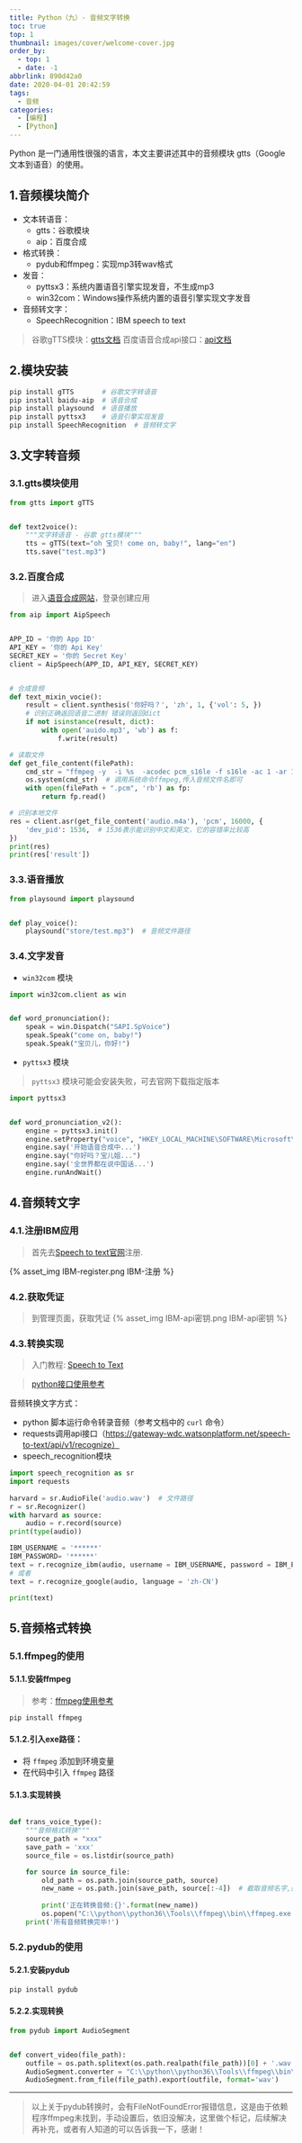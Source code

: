 ```yaml
---
title: Python（九）- 音频文字转换
toc: true
top: 1
thumbnail: images/cover/welcome-cover.jpg
order_by:
  - top: 1
  - date: -1
abbrlink: 890d42a0
date: 2020-04-01 20:42:59
tags:
  - 音频
categories:
  - [编程]
  - [Python]
---
```


Python 是一门通用性很强的语言，本文主要讲述其中的音频模块 gtts（Google文本到语音）的使用。
<!-- more -->

## 1.音频模块简介

+ 文本转语音：
  - gtts：谷歌模块
  - aip：百度合成
+ 格式转换：
  - pydub和ffmpeg：实现mp3转wav格式
+ 发音：
  - pyttsx3：系统内置语音引擎实现发音，不生成mp3
  - win32com：Windows操作系统内置的语音引擎实现文字发音
+ 音频转文字：
  - SpeechRecognition：IBM speech to text

> 谷歌gTTS模块：[gtts文档](https://pypi.org/project/gTTS/)
> 百度语音合成api接口：[api文档](http://yuyin.baidu.com/docs/tts/196)

## 2.模块安装

```bash
pip install gTTS       # 谷歌文字转语音
pip install baidu-aip  # 语音合成
pip install playsound  # 语音播放
pip install pyttsx3    # 语音引擎实现发音
pip install SpeechRecognition  # 音频转文字
```

## 3.文字转音频

### 3.1.gtts模块使用

```python
from gtts import gTTS


def text2voice():
    """文字转语音 - 谷歌 gtts模块"""
    tts = gTTS(text="oh 宝贝! come on, baby!", lang="en")
    tts.save("test.mp3")

```

### 3.2.百度合成

> 进入[语音合成网站](https://ai.baidu.com/tech/speech/tts)，登录创建应用

```python
from aip import AipSpeech


APP_ID = '你的 App ID'
API_KEY = '你的 Api Key'
SECRET_KEY = '你的 Secret Key'
client = AipSpeech(APP_ID, API_KEY, SECRET_KEY)


# 合成音频
def text_mixin_vocie():
    result = client.synthesis('你好吗？', 'zh', 1, {'vol': 5, })
    # 识别正确返回语音二进制 错误则返回dict 
    if not isinstance(result, dict):
        with open('auido.mp3', 'wb') as f:
            f.write(result)

# 读取文件
def get_file_content(filePath):
    cmd_str = "ffmpeg -y  -i %s  -acodec pcm_s16le -f s16le -ac 1 -ar 16000 %s.pcm"%(filePath, filePath)
    os.system(cmd_str)  # 调用系统命令ffmpeg,传入音频文件名即可
    with open(filePath + ".pcm", 'rb') as fp:
        return fp.read()

# 识别本地文件
res = client.asr(get_file_content('audio.m4a'), 'pcm', 16000, {
    'dev_pid': 1536,  # 1536表示能识别中文和英文，它的容错率比较高
})
print(res)
print(res['result'])
```

### 3.3.语音播放

```python
from playsound import playsound


def play_voice():
    playsound("store/test.mp3")  # 音频文件路径

```

### 3.4.文字发音

- `win32com` 模块

```python
import win32com.client as win


def word_pronunciation():
    speak = win.Dispatch("SAPI.SpVoice")
    speak.Speak("come on, baby!")
    speak.Speak("宝贝儿，你好!")
```

- `pyttsx3` 模块

> `pyttsx3` 模块可能会安装失败，可去官网下载指定版本

```python
import pyttsx3


def word_pronunciation_v2():
    engine = pyttsx3.init()
    engine.setProperty("voice", "HKEY_LOCAL_MACHINE\SOFTWARE\Microsoft\Speech\Voices\Tokens\TTS_MS_ZH - CN_HUIHUI_11.0")
    engine.say('开始语音合成中...')
    engine.say("你好吗？宝儿姐...")
    engine.say('全世界都在说中国话...')
    engine.runAndWait()
```

## 4.音频转文字

### 4.1.注册IBM应用

> 首先去[Speech to text官网](https://cloud.ibm.com/registration)注册.

{% asset_img IBM-register.png IBM-注册 %}

### 4.2.获取凭证

> 到管理页面，获取凭证
{% asset_img IBM-api密钥.png IBM-api密钥 %}

### 4.3.转换实现

> 入门教程: [Speech to Text](https://cloud.ibm.com/docs/services/speech-to-text?topic=speech-to-text-gettingStarted#getting-started-tutorial)

> [python接口使用参考](https://cloud.ibm.com/apidocs/speech-to-text/speech-to-text?code=python)

音频转换文字方式：
  - python 脚本运行命令转录音频（参考文档中的 `curl` 命令）
  - requests调用api接口（https://gateway-wdc.watsonplatform.net/speech-to-text/api/v1/recognize）
  - speech_recognition模块

```python
import speech_recognition as sr
import requests
 
harvard = sr.AudioFile('audio.wav')  # 文件路径
r = sr.Recognizer()
with harvard as source:
    audio = r.record(source)
print(type(audio))

IBM_USERNAME = '******'
IBM_PASSWORD= '******'
text = r.recognize_ibm(audio, username = IBM_USERNAME, password = IBM_PASSWORD, language='zh-CN')
# 或者
text = r.recognize_google(audio, language = 'zh-CN')

print(text)
```

## 5.音频格式转换

### 5.1.ffmpeg的使用

#### 5.1.1.安装ffmpeg

> 参考：[ffmpeg使用参考](http://blog.gregzaal.com/how-to-install-ffmpeg-on-windows/)

```bash
pip install ffmpeg
```

#### 5.1.2.引入exe路径：
  - 将 `ffmpeg` 添加到环境变量
  - 在代码中引入 `ffmpeg` 路径

#### 5.1.3.实现转换

```python

def trans_voice_type():
    """音频格式转换"""
    source_path = "xxx"
    save_path = 'xxx'
    source_file = os.listdir(source_path)

    for source in source_file:
        old_path = os.path.join(source_path, source)
        new_name = os.path.join(save_path, source[:-4])  # 截取音频名字,删除后缀
        
        print('正在转换音频:{}'.format(new_name))
        os.popen("C:\\python\\python36\\Tools\\ffmpeg\\bin\\ffmpeg.exe -i " + old_path + " " + new_name + ".wav")
    print('所有音频转换完毕!')
```

### 5.2.pydub的使用

#### 5.2.1.安装pydub

```bash
pip install pydub
```

#### 5.2.2.实现转换

```python
from pydub import AudioSegment


def convert_video(file_path):
    outfile = os.path.splitext(os.path.realpath(file_path))[0] + '.wav'
    AudioSegment.converter = "C:\\python\\python36\\Tools\\ffmpeg\\bin\\ffmpeg.exe"
    AudioSegment.from_file(file_path).export(outfile, format='wav')
```

---
> 以上关于pydub转换时，会有FileNotFoundError报错信息，这是由于依赖程序ffmpeg未找到，手动设置后，依旧没解决，这里做个标记，后续解决再补充，或者有人知道的可以告诉我一下，感谢！

